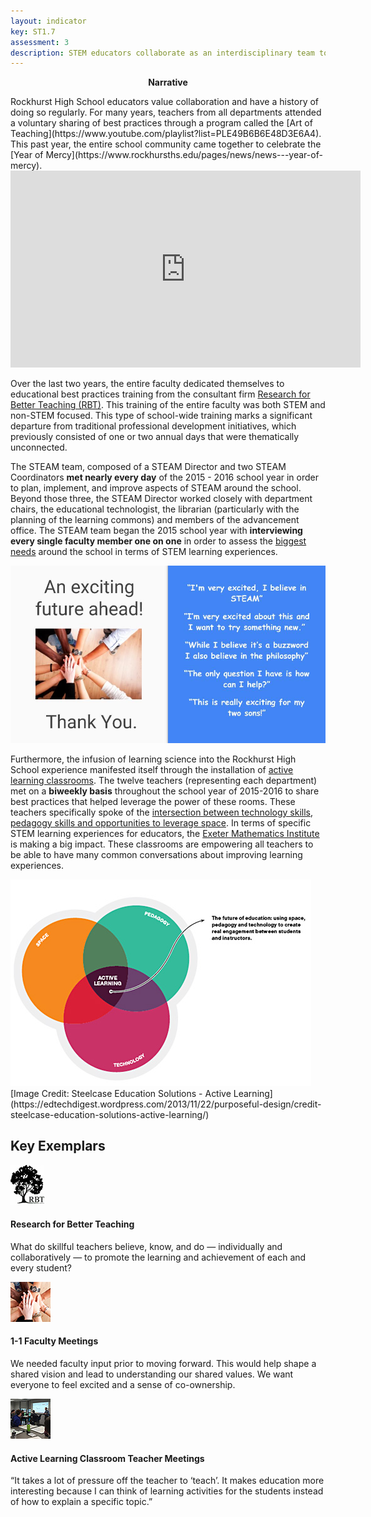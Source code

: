 ```yaml
---
layout: indicator
key: ST1.7
assessment: 3
description: STEM educators collaborate as an interdisciplinary team to plan, implement, and improve integrated STEM learning experiences.
---
```

<p align="center">
<b>Narrative</b>
</p>
Rockhurst High School educators value collaboration and have a history of doing so regularly. For many years, teachers from all departments attended a voluntary sharing of best practices through a program called the [Art of Teaching](https://www.youtube.com/playlist?list=PLE49B6B6E48D3E6A4). This past year, the entire school community came together to celebrate the [Year of Mercy](https://www.rockhursths.edu/pages/news/news---year-of-mercy).


<div class="embed-container">
<iframe width="560" height="315" src="https://www.youtube.com/embed/8H-vuCg_rYQ?list=PLE49B6B6E48D3E6A4" frameborder="0" allowfullscreen></iframe>
</div>


Over the last two years, the entire faculty dedicated themselves to educational best practices training from the consultant firm [Research for Better Teaching (RBT)](https://drive.google.com/drive/folders/0B1-JIRrX_4I5djY5Q1o4QzdhRlk). This training of the entire faculty was both STEM and non-STEM focused. This type of school-wide training marks a significant departure from traditional professional development initiatives, which previously consisted of one or two annual days that were thematically unconnected.

The STEAM team, composed of a STEAM Director and two STEAM Coordinators <b>met nearly every day</b> of the 2015 - 2016 school year in order to plan, implement, and improve aspects of STEAM around the school. Beyond those three, the STEAM Director worked closely with department chairs, the educational technologist, the librarian (particularly with the planning of the learning commons) and members of the advancement office. The STEAM team began the 2015 school year with <b>interviewing every single faculty member one on one</b> in order to assess the [biggest needs](http://steam.rockhursths.edu/2015/10/30/Interviews.html) around the school in terms of STEM learning experiences. 

<div class="flex-wrapper">
  <img src="/img/Reactions to STEAM.jpg">
</div>

Furthermore, the infusion of learning science into the Rockhurst High School experience manifested itself through the installation of [active learning classrooms](http://steam.rockhursths.edu/active-learning/classroom-description/). The twelve teachers (representing each department) met on a <b>biweekly basis</b> throughout the school year of 2015-2016 to share best practices that helped leverage the power of these rooms. These teachers specifically spoke of the [intersection between technology skills, pedagogy skills and opportunities to leverage space](http://steam.rockhursths.edu/active-learning/). In terms of specific STEM learning experiences for educators, the [Exeter Mathematics Institute](http://steam.rockhursths.edu/2016/08/10/EMI-2016.html) is making a big impact. These classrooms are empowering all teachers to be able to have many common conversations about improving learning experiences.
<div class="flex-wrapper">
  <img src="/img/Active Learning.jpeg">
</div>
[Image Credit: Steelcase Education Solutions - Active Learning](https://edtechdigest.wordpress.com/2013/11/22/purposeful-design/credit-steelcase-education-solutions-active-learning/)

## Key Exemplars

<div class="media well">
  <div class="media-left">
    <a href="https://drive.google.com/drive/folders/0B1-JIRrX_4I5djY5Q1o4QzdhRlk">
      <img class="media-object" src="/img/64/RBT_Icon.jpg">
    </a>
  </div>
  <div class="media-body">
    <h4 class="media-heading">Research for Better Teaching</h4>
    <p>What do skillful teachers believe, know, and do — individually and collaboratively — to promote the learning and achievement of each and every student?</p>
  </div>
</div>

<div class="media well">
  <div class="media-left">
    <a href="https://drive.google.com/drive/folders/0B1-JIRrX_4I5Y09kNWc5Tk5kVDg">
      <img class="media-object" src="/img/64/1_1_Interviews_Icon.jpg">
    </a>
  </div>
  <div class="media-body">
    <h4 class="media-heading">1-1 Faculty Meetings</h4>
    <p>We needed faculty input prior to moving forward. This would help shape a shared vision and lead to understanding our shared values. We want everyone to feel excited and a sense of co-ownership.</p>
  </div>
</div>

<div class="media well">
  <div class="media-left">
    <a href="http://steam.rockhursths.edu/2015/08/30/Active-Learning-Classrooms-(Faculty-Reflections).html">
      <img class="media-object" src="/img/64/ALC_Icon.jpg">
    </a>
  </div>
  <div class="media-body">
    <h4 class="media-heading">Active Learning Classroom Teacher Meetings</h4>
    <p>“It takes a lot of pressure off the teacher to ‘teach’. It makes education more interesting because I can think of learning activities for the students instead of how to explain a specific topic.”</p>
  </div>
</div>
